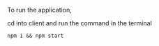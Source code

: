 To run the application,

cd into client and run the command in the terminal

```npm i && npm start```
